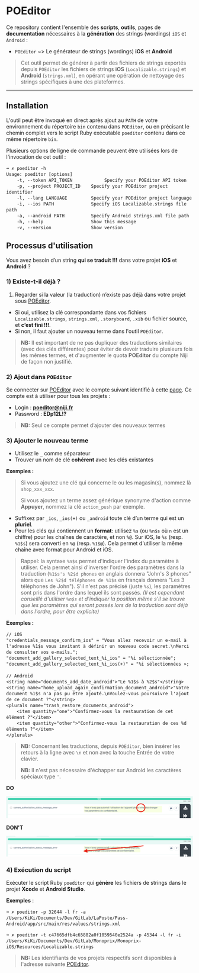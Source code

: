 # POEditor

Ce repository contient l'ensemble des **scripts**, **outils**, pages de **documentation** nécessaires à la **génération** des strings (wordings) `iOS` et `Android` :

* `POEditor` ~> Le générateur de strings (wordings) **iOS** et **Android**

> Cet outil permet de générer à partir des fichiers de strings exportés depuis `POEditor` les fichiers de strings **iOS** (`Localizable.strings`) et **Android** (`strings.xml`), en opérant une opération de nettoyage des strings spécifiques à une des plateformes.

---

## Installation

L'outil peut être invoqué en direct après ajout au `PATH` de votre environnement du répertoire `bin` contenu dans `POEditor`, ou en précisant le chemin complet vers le script Ruby exécutable `poeditor` contenu dans ce même répertoire `bin`.

Plusieurs options de ligne de commande peuvent être utilisées lors de l'invocation de cet outil :

```
➜ ✗ poeditor -h
Usage: poeditor [options]
    -t, --token API_TOKEN            Specify your POEditor API token
    -p, --project PROJECT_ID    Specify your POEditor project identifier
    -l, --lang LANGUAGE         Specify your POEditor project language
    -i, --ios PATH              Specify iOS Localizable.strings file path
    -a, --android PATH          Specify Android strings.xml file path
    -h, --help                  Show this message
    -v, --version               Show version
```

## Processus d'utilisation

Vous avez besoin d’un string **qui se traduit !!!** dans votre projet **iOS** et **Android** ?

### 1) Existe-t-il déjà ?

1) Regarder si la valeur (la traduction) n’existe pas déjà dans votre projet sous [POEditor](https://poeditor.com).

* Si oui, utilisez la clé correspondante dans vos fichiers `Localizable.strings`,  `strings.xml`, `.storyboard`, `.xib` ou fichier source, et **c’est fini !!!**.
* Si non, il faut ajouter un nouveau terme dans l'outil `POEditor`.

> **NB:** Il est important de ne pas dupliquer des traductions similaires (avec des clés différentes) pour éviter de devoir traduire plusieurs fois les mêmes termes, et d'augmenter le quota **POEditor** du compte Niji de façon non justifié.

### 2) Ajout dans `POEditor`

Se connecter sur [POEditor](https://poeditor.com) avec le compte suivant identifié à cette [page](http://redmine-niji/redmine/projects/niji-outils-transverses/wiki/Poeditor_compte). Ce compte est à utiliser pour tous les projets :

* Login : **poeditor@niji.fr**
* Password : **EDp12L!?**

> **NB:** Seul ce compte permet d’ajouter des nouveaux termes

### 3) Ajouter le nouveau terme

* Utilisez le `_` comme séparateur
* Trouver un nom de clé **cohérent** avec les clés existantes

**Exemples :**
> 
> Si vous ajoutez une clé qui concerne le ou les magasin(s), nommez là
> `shop_xxx_xxx`.
> 
> Si vous ajoutez un terme assez générique synonyme d'action comme **Appuyer**, nommez la clé `action_push` par exemple.

* Suffixez par `_ios`, `_ios(+)` ou `_android` toute clé d’un terme qui est un **pluriel**.
* Pour les clés qui contiennent un **format**: utilisez `%s` (ou `%n$s` où `n` est un chiffre) pour les chaînes de caractère, et non `%@`. Sur iOS, le `%s` (resp. `%1$s`) sera converti en `%@` (resp. `%1$@`). Cela permet d'utiliser la même chaîne avec format pour Android et iOS.

> Rappel: la syntaxe `%n$s` permet d'indiquer l'index du paramètre à utiliser. Cela permet ainsi d'inverser l'ordre des paramètres dans la traduction (`%1$s's %2$d phones` en anglais donnera "John's 3 phones" alors que `Les %2$d téléphones de %1$s` en français donnera "Les 3 téléphones de John"). S'il n'est pas précisé (juste `%s`), les paramètres sont pris dans l'ordre dans lequel ils sont passés. _(Il est cependant conseillé d'utiliser `%n$s` et d'indiquer la position même s'il se trouve que les paramètres qui seront passés lors de la traduction sont déjà dans l'ordre, pour être explicite)_

**Exemples :**

```
// iOS
"credentials_message_confirm_ios" = "Vous allez recevoir un e-mail à l'adresse %1$s vous invitant à définir un nouveau code secret.\nMerci de consulter vos e-mails.";
"document_add_gallery_selected_text_%i_ios" = "%i sélectionnée";
"document_add_gallery_selected_text_%i_ios(+)" = "%i sélectionnées »;

// Android
<string name="documents_add_date_android">"Le %1$s à %2$s"</string>
<string name="home_upload_again_confirmation_document_android">"Votre document %1$s n'a pas pu être ajouté.\nVoulez-vous poursuivre l'ajout de ce document ?"</string>
<plurals name="trash_restore_documents_android">
    <item quantity="one">"Confirmez-vous la restauration de cet élément ?"</item>
    <item quantity="other">"Confirmez-vous la restauration de ces %d éléments ?"</item>
</plurals>
```

> **NB:** Concernant les traductions, depuis `POEditor`, bien insérer les retours à la ligne avec `\n` et non avec la touche Entrée de votre clavier.
> 
> **NB:** Il n'est pas nécessaire d'échapper sur Android les caractères spéciaux type `'`.

**DO**

![IMAGE](doc/ressources/good.png)

**DON'T**

![IMAGE](doc/ressources/bad.png)

### 4) Exécution du script

Exécuter le script Ruby `poeditor` qui **génère** les fichiers de strings dans le projet **Xcode** et **Android Studio**.

**Exemples** :

```
➜ ✗ poeditor -p 32644 -l fr -a /Users/KiKi/Documents/Dev/GitLab/LaPoste/Pass-Android/app/src/main/res/values/strings.xml
```

```
➜ ✗ poeditor -t c47665dfb4c65882a0f1059540e2524a -p 45344 -l fr -i /Users/KiKi/Documents/Dev/GitLab/Monoprix/Monoprix-iOS/Resources/Localizable.strings
```

> **NB:** Les identifiants de vos projets respectifs sont disponibles à l'adresse suivante [POEditor](https://poeditor.com/account/api).

